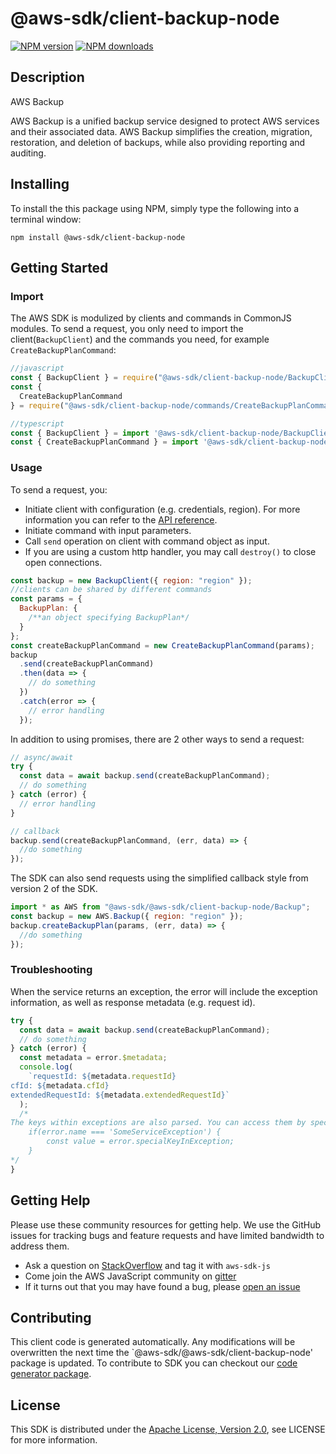 # @aws-sdk/client-backup-node

[![NPM version](https://img.shields.io/npm/v/@aws-sdk/client-backup-node/preview.svg)](https://www.npmjs.com/package/@aws-sdk/client-backup-node)
[![NPM downloads](https://img.shields.io/npm/dm/@aws-sdk/client-backup-node.svg)](https://www.npmjs.com/package/@aws-sdk/client-backup-node)

## Description

<fullname>AWS Backup</fullname> <p>AWS Backup is a unified backup service designed to protect AWS services and their associated data. AWS Backup simplifies the creation, migration, restoration, and deletion of backups, while also providing reporting and auditing.</p>

## Installing

To install the this package using NPM, simply type the following into a terminal window:

```
npm install @aws-sdk/client-backup-node
```

## Getting Started

### Import

The AWS SDK is modulized by clients and commands in CommonJS modules. To send a request, you only need to import the client(`BackupClient`) and the commands you need, for example `CreateBackupPlanCommand`:

```javascript
//javascript
const { BackupClient } = require("@aws-sdk/client-backup-node/BackupClient");
const {
  CreateBackupPlanCommand
} = require("@aws-sdk/client-backup-node/commands/CreateBackupPlanCommand");
```

```javascript
//typescript
const { BackupClient } = import '@aws-sdk/client-backup-node/BackupClient';
const { CreateBackupPlanCommand } = import '@aws-sdk/client-backup-node/commands/CreateBackupPlanCommand';
```

### Usage

To send a request, you:

- Initiate client with configuration (e.g. credentials, region). For more information you can refer to the [API reference][].
- Initiate command with input parameters.
- Call `send` operation on client with command object as input.
- If you are using a custom http handler, you may call `destroy()` to close open connections.

```javascript
const backup = new BackupClient({ region: "region" });
//clients can be shared by different commands
const params = {
  BackupPlan: {
    /**an object specifying BackupPlan*/
  }
};
const createBackupPlanCommand = new CreateBackupPlanCommand(params);
backup
  .send(createBackupPlanCommand)
  .then(data => {
    // do something
  })
  .catch(error => {
    // error handling
  });
```

In addition to using promises, there are 2 other ways to send a request:

```javascript
// async/await
try {
  const data = await backup.send(createBackupPlanCommand);
  // do something
} catch (error) {
  // error handling
}
```

```javascript
// callback
backup.send(createBackupPlanCommand, (err, data) => {
  //do something
});
```

The SDK can also send requests using the simplified callback style from version 2 of the SDK.

```javascript
import * as AWS from "@aws-sdk/@aws-sdk/client-backup-node/Backup";
const backup = new AWS.Backup({ region: "region" });
backup.createBackupPlan(params, (err, data) => {
  //do something
});
```

### Troubleshooting

When the service returns an exception, the error will include the exception information, as well as response metadata (e.g. request id).

```javascript
try {
  const data = await backup.send(createBackupPlanCommand);
  // do something
} catch (error) {
  const metadata = error.$metadata;
  console.log(
    `requestId: ${metadata.requestId}
cfId: ${metadata.cfId}
extendedRequestId: ${metadata.extendedRequestId}`
  );
  /*
The keys within exceptions are also parsed. You can access them by specifying exception names:
    if(error.name === 'SomeServiceException') {
        const value = error.specialKeyInException;
    }
*/
}
```

## Getting Help

Please use these community resources for getting help. We use the GitHub issues for tracking bugs and feature requests and have limited bandwidth to address them.

- Ask a question on [StackOverflow](https://stackoverflow.com/questions/tagged/aws-sdk-js) and tag it with `aws-sdk-js`
- Come join the AWS JavaScript community on [gitter](https://gitter.im/aws/aws-sdk-js-v3)
- If it turns out that you may have found a bug, please [open an issue](https://github.com/aws/aws-sdk-js-v3/issues)

## Contributing

This client code is generated automatically. Any modifications will be overwritten the next time the `@aws-sdk/@aws-sdk/client-backup-node' package is updated. To contribute to SDK you can checkout our [code generator package][].

## License

This SDK is distributed under the
[Apache License, Version 2.0](http://www.apache.org/licenses/LICENSE-2.0),
see LICENSE for more information.

[code generator package]: https://github.com/aws/aws-sdk-js-v3/tree/master/packages/service-types-generator
[api reference]: https://docs.aws.amazon.com/AWSJavaScriptSDK/latest/
